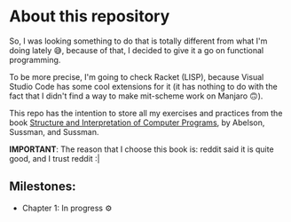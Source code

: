 # About this repository

So, I was looking something to do that is totally different from what I'm doing lately 😅, because of that, I decided to give it a go on functional programming. 

To be more precise, I'm going to check Racket (LISP), because Visual Studio Code has some cool extensions for it (it has nothing to do with the fact that I didn't find a way to make mit-scheme work on Manjaro 🙃).

This repo has the intention to store all my exercises and practices from the book [Structure and Interpretation of Computer Programs](https://mitpress.mit.edu/sites/default/files/sicp/index.html), by Abelson, Sussman, and Sussman. 

**IMPORTANT**: The reason that I choose this book is: reddit said it is quite good, and I trust reddit :|

## Milestones:
- Chapter 1: In progress ⚙️
